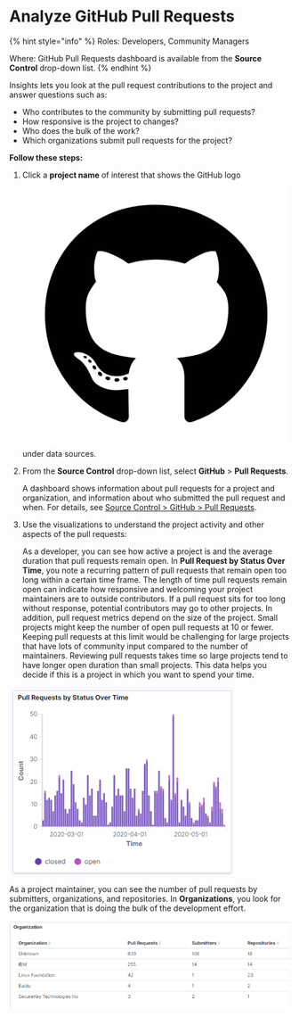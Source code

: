 # Analyze GitHub Pull Requests

{% hint style="info" %}
Roles: Developers, Community Managers

Where: GitHub Pull Requests dashboard is available from the **Source Control** drop-down list.
{% endhint %}

Insights lets you look at the pull request contributions to the project and answer questions such as:

* Who contributes to the community by submitting pull requests?
* How responsive is the project to changes?
* Who does the bulk of the work?
* Which organizations submit pull requests for the project?

**Follow these steps:**

1. Click a **project name** of interest that shows the GitHub logo![](../../.gitbook/assets/18088194.png)under data sources.
2. From the **Source Control** drop-down list, select **GitHub** &gt; **Pull Requests**.

   A dashboard shows information about pull requests for a project and organization, and information about who submitted the pull request and when. For details, see [Source Control &gt; GitHub &gt; Pull Requests](../view-project-dashboard/technical-trends/pull-request-management/github-pr.md#pull-requests).

3. Use the visualizations to understand the project activity and other aspects of the pull requests:

   As a developer, you can see how active a project is and the average duration that pull requests remain open. In **Pull Request by Status Over Time**, you note a recurring pattern of pull requests that remain open too long within a certain time frame. The length of time pull requests remain open can indicate how responsive and welcoming your project maintainers are to outside contributors. If a pull request sits for too long without response, potential contributors may go to other projects. In addition, pull request metrics depend on the size of the project. Small projects might keep the number of open pull requests at 10 or fewer. Keeping pull requests at this limit would be challenging for large projects that have lots of community input compared to the number of maintainers. Reviewing pull requests takes time so large projects tend to have longer open duration than small projects. This data helps you decide if this is a project in which you want to spend your time.

![Pull Requests by Status Over Time](../../.gitbook/assets/pull-requests-by-status-over-time.png)

As a project maintainer, you can see the number of pull requests by submitters, organizations, and repositories. In **Organizations**, you look for the organization that is doing the bulk of the development effort.

![Organization](../../.gitbook/assets/github-pull-requets-organization.png)

